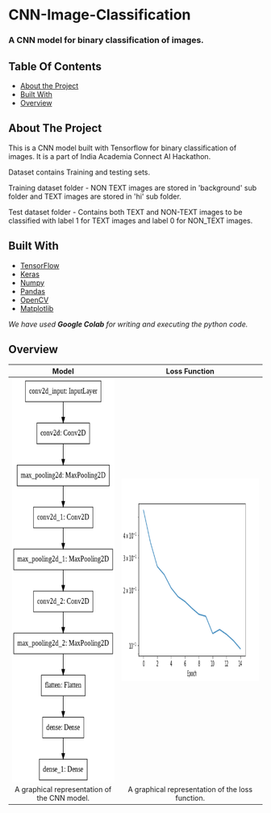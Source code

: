 # CNN-Image-Classification
### A CNN model for binary classification of images.



## Table Of Contents

* [About the Project](#about-the-project)
* [Built With](#built-with)
* [Overview](#overview)

## About The Project

This is a CNN model built with Tensorflow for binary classification of images. It is a part of India Academia Connect AI Hackathon. 

Dataset contains Training and testing sets. 

Training dataset folder - NON TEXT images are stored in 'background' sub folder and TEXT images are stored in 'hi' sub folder.

Test dataset folder - Contains both TEXT and NON-TEXT images to be classified with label 1 for TEXT images and label 0 for NON_TEXT images.

## Built With



* [TensorFlow](https://www.tensorflow.org/)
* [Keras](https://keras.io/)
* [Numpy](https://numpy.org/)
* [Pandas](https://pandas.pydata.org/)
* [OpenCV](https://opencv.org/)
* [Matplotlib](https://matplotlib.org/)

*We have used **Google Colab** for writing and executing the python code.* 





## Overview

Model             |  Loss Function
:-------------------------:|:-------------------------:
<img align="left" width="400" height="800" alt='model' src="https://github.com/Hello-Peter-GPU-Hackathon/CNN-Image-Classification/blob/main/model.png">  |  <img width = '600' height = '400' alt = 'loss function' src = 'https://github.com/Hello-Peter-GPU-Hackathon/CNN-Image-Classification/blob/main/books_read.png' >
A graphical representation of the CNN model. | A graphical representation of the loss function.




